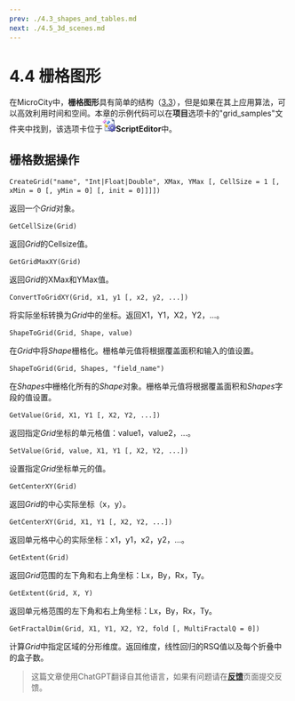 ```yaml
---
prev: ./4.3_shapes_and_tables.md
next: ./4.5_3d_scenes.md
---
```


# 4.4 栅格图形
在MicroCity中，**栅格图形**具有简单的结构（[3.3](3.3_raster_grids.md)），但是如果在其上应用算法，可以高效利用时间和空间。本章的示例代码可以在**项目**选项卡的"grid_samples"文件夹中找到，该选项卡位于![icon](../../images/doc/icon_script_editor.png)**ScriptEditor**中。
## 栅格数据操作

```lua:no-line-numbers
CreateGrid("name", "Int|Float|Double", XMax, YMax [, CellSize = 1 [, xMin = 0 [, yMin = 0] [, init = 0]]]])
```
返回一个*Grid*对象。
```lua:no-line-numbers
GetCellSize(Grid)
```
返回*Grid*的Cellsize值。
```lua:no-line-numbers
GetGridMaxXY(Grid)
```
返回*Grid*的XMax和YMax值。
```lua:no-line-numbers
ConvertToGridXY(Grid, x1, y1 [, x2, y2, ...])
```
将实际坐标转换为*Grid*中的坐标。返回X1，Y1，X2，Y2，...。
```lua:no-line-numbers
ShapeToGrid(Grid, Shape, value)
```
在*Grid*中将*Shape*栅格化。栅格单元值将根据覆盖面积和输入的值设置。
```lua:no-line-numbers
ShapeToGrid(Grid, Shapes, "field_name")
```
在*Shapes*中栅格化所有的*Shape*对象。栅格单元值将根据覆盖面积和*Shapes*字段的值设置。
```lua:no-line-numbers
GetValue(Grid, X1, Y1 [, X2, Y2, ...])
```
返回指定*Grid*坐标的单元格值：value1，value2，...。
```lua:no-line-numbers
SetValue(Grid, value, X1, Y1 [, X2, Y2, ...])
```
设置指定*Grid*坐标单元的值。
```lua:no-line-numbers
GetCenterXY(Grid)
```
返回*Grid*的中心实际坐标（x，y）。
```lua:no-line-numbers
GetCenterXY(Grid, X1, Y1 [, X2, Y2, ...])
```
返回单元格中心的实际坐标：x1，y1，x2，y2，...。
```lua:no-line-numbers
GetExtent(Grid)
```
返回*Grid*范围的左下角和右上角坐标：Lx，By，Rx，Ty。
```lua:no-line-numbers
GetExtent(Grid, X, Y)
```
返回单元格范围的左下角和右上角坐标：Lx，By，Rx，Ty。
```lua:no-line-numbers
GetFractalDim(Grid, X1, Y1, X2, Y2, fold [, MultiFractalQ = 0])
```
计算*Grid*中指定区域的分形维度。返回维度，线性回归的RSQ值以及每个折叠中的盒子数。

> 这篇文章使用ChatGPT翻译自其他语言，如果有问题请在[**反馈**](https://github.com/huuhghhgyg/MicroCityNotes/issues/new)页面提交反馈。